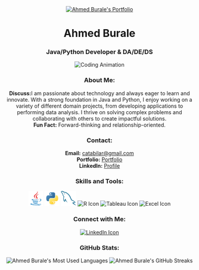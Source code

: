 



<div align="center">

<!-- Portfolio Link with Image -->
<a href="https://ahmedburale.github.io/burale.io/">
  <img src="https://youthincmag.com/wp-content/uploads/2018/09/Tech-in-Education.jpg" alt="Ahmed Burale's Portfolio" width="600">
</a>

<h1>Ahmed Burale</h1>
<h3>Java/Python Developer & DA/DE/DS</h3>

<!-- Coding GIF Image -->
<img alt="Coding Animation" width="300" src="https://cdn.dribbble.com/users/1162077/screenshots/3848914/programmer.gif">

<h3>About Me:</h3>
<strong>Discuss:</strong>I am passionate about technology and always eager to learn and innovate. With a strong foundation in Java and Python, I enjoy working on a variety of different domain projects, from developing applications to performing data analysis. I thrive on solving complex problems and collaborating with others to create impactful solutions.<br>
<strong>Fun Fact:</strong> Forward-thinking and relationship-oriented.<br>

<h3>Contact:</h3>
<strong>Email:</strong> <a href="mailto:catabilar@gmail.com">catabilar@gmail.com</a><br>
<strong>Portfolio:</strong> <a href="https://www.datascienceportfol.io/burale">Portfolio</a><br>
<strong>LinkedIn:</strong> <a href="https://www.linkedin.com/in/ahmed-burale/">Profile</a><br>

<h3>Skills and Tools:</h3>
<!-- Java Icon -->
<img src="https://raw.githubusercontent.com/devicons/devicon/master/icons/java/java-original.svg" alt="Java Icon" width="40" height="40"/>
<!-- Python Icon -->
<img src="https://raw.githubusercontent.com/devicons/devicon/master/icons/python/python-original.svg" alt="Python Icon" width="40" height="40"/>
<!-- SQL Icon -->
<img src="https://raw.githubusercontent.com/devicons/devicon/master/icons/mysql/mysql-original.svg" alt="SQL Icon" width="40" height="40"/>
<!-- R Icon -->
<img src="https://www.r-project.org/logo/Rlogo.png" alt="R Icon" width="40" height="40"/>
<!-- Tableau Icon -->
<img src="https://cdn.worldvectorlogo.com/logos/tableau-software.svg" alt="Tableau Icon" width="40" height="40"/>
<!-- Excel Icon (representing Power Query) -->
<img src="https://img.icons8.com/color/452/microsoft-excel-2019--v1.png" alt="Excel Icon" width="40" height="40"/>

<h3>Connect with Me:</h3>
<a href="https://linkedin.com/in/ahmed-burale" target="_blank">
  <img src="https://raw.githubusercontent.com/rahuldkjain/github-profile-readme-generator/master/src/images/icons/Social/linked-in-alt.svg" alt="LinkedIn Icon" height="30" width="40">
</a>

<h3>GitHub Stats:</h3>
<img src="https://github-readme-stats.vercel.app/api/top-langs?username=ahmedburale&show_icons=true&locale=en&layout=compact" alt="Ahmed Burale's Most Used Languages">
<img src="https://github-readme-streak-stats.herokuapp.com/?user=ahmedburale&" alt="Ahmed Burale's GitHub Streaks">

</div>
